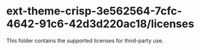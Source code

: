# ext-theme-crisp-3e562564-7cfc-4642-91c6-42d3d220ac18/licenses

This folder contains the supported licenses for third-party use.
